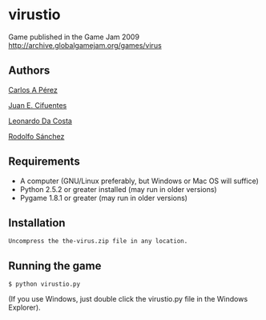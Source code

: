 virustio
========

Game published in the Game Jam 2009 http://archive.globalgamejam.org/games/virus

Authors
-------

[Carlos A Pérez](https://github.com/carlosapd)

[Juan E. Cifuentes](http://juan-cifuentes.com/)

[Leonardo Da Costa](https://plus.google.com/103201059348320060502/posts)

[Rodolfo Sánchez](https://github.com/rodolfo2488) 

Requirements
------------

* A computer (GNU/Linux preferably, but Windows or Mac OS will suffice)
* Python 2.5.2 or greater installed (may run in older versions)
* Pygame 1.8.1 or greater (may run in older versions)



Installation
------------

	Uncompress the the-virus.zip file in any location.


Running the game
----------------

	$ python virustio.py


(If you use Windows, just double click the virustio.py file in the Windows Explorer).
